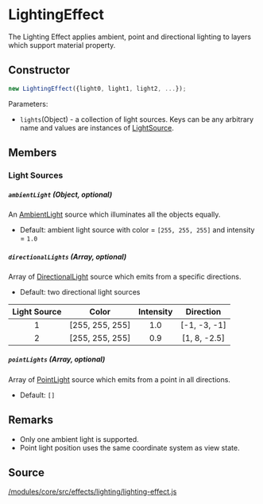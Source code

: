 # LightingEffect

The Lighting Effect applies ambient, point and directional lighting to layers which support material property.

## Constructor

```js
new LightingEffect({light0, light1, light2, ...});
```

Parameters:
* `lights`(Object) - a collection of light sources. Keys can be any arbitrary name and values are instances of [LightSource](https://github.com/uber/luma.gl/tree/master/modules/core/src/lighting/light-source.js).

## Members

### Light Sources

##### `ambientLight` (Object, optional)

An [AmbientLight](/docs/api-reference/lights/ambient-light.md) source which illuminates all the objects equally.

* Default: ambient light source with color = `[255, 255, 255]` and intensity = `1.0`

##### `directionalLights` (Array, optional)

Array of [DirectionalLight](/docs/api-reference/lights/directional-light.md) source which emits from a specific directions.

* Default: two directional light sources

| Light Source |      Color      | Intensity |   Direction  |
|:------------:|:---------------:|:---------:|:------------:|
| 1            | [255, 255, 255] | 1.0       | [-1, -3, -1] |
| 2            | [255, 255, 255] | 0.9       | [1, 8, -2.5] |

##### `pointLights` (Array, optional)

Array of [PointLight](/docs/api-reference/lights/point-light.md) source which emits from a point in all directions.

* Default: `[]`

## Remarks

* Only one ambient light is supported.
* Point light position uses the same coordinate system as view state.

## Source

[/modules/core/src/effects/lighting/lighting-effect.js](https://github.com/uber/deck.gl/tree/master/modules/core/src/effects/lighting/lighting-effect.js)
